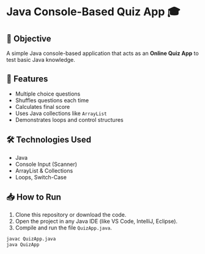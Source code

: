 # Java Console-Based Quiz App 🎓

## 📌 Objective
A simple Java console-based application that acts as an **Online Quiz App** to test basic Java knowledge.

## 🚀 Features
- Multiple choice questions
- Shuffles questions each time
- Calculates final score
- Uses Java collections like `ArrayList`
- Demonstrates loops and control structures

## 🛠 Technologies Used
- Java
- Console Input (Scanner)
- ArrayList & Collections
- Loops, Switch-Case

## 📥 How to Run

1. Clone this repository or download the code.
2. Open the project in any Java IDE (like VS Code, IntelliJ, Eclipse).
3. Compile and run the file `QuizApp.java`.

```bash
javac QuizApp.java
java QuizApp
